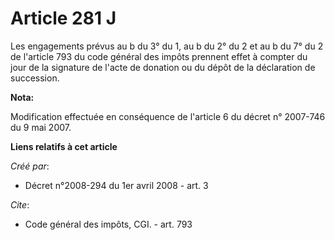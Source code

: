 # Article 281 J

Les engagements prévus au b du 3° du 1, au b du 2° du 2 et au b du 7° du 2 de l'article 793 du code général des impôts
prennent effet à compter du jour de la signature de l'acte de donation ou du dépôt de la déclaration de succession.

**Nota:**

Modification effectuée en conséquence de l'article 6 du décret n° 2007-746 du 9 mai 2007.

**Liens relatifs à cet article**

_Créé par_:

  - Décret n°2008-294 du 1er avril 2008 - art. 3

_Cite_:

  - Code général des impôts, CGI. - art. 793
